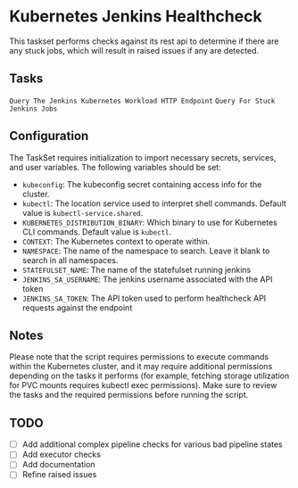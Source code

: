 # Kubernetes Jenkins Healthcheck

This taskset performs checks against its rest api to determine if there are any stuck jobs, which will result in raised issues if any are detected.

## Tasks
`Query The Jenkins Kubernetes Workload HTTP Endpoint`
`Query For Stuck Jenkins Jobs`

## Configuration

The TaskSet requires initialization to import necessary secrets, services, and user variables. The following variables should be set:

- `kubeconfig`: The kubeconfig secret containing access info for the cluster.
- `kubectl`: The location service used to interpret shell commands. Default value is `kubectl-service.shared`.
- `KUBERNETES_DISTRIBUTION_BINARY`: Which binary to use for Kubernetes CLI commands. Default value is `kubectl`.
- `CONTEXT`: The Kubernetes context to operate within.
- `NAMESPACE`: The name of the namespace to search. Leave it blank to search in all namespaces.
- `STATEFULSET_NAME`: The name of the statefulset running jenkins
- `JENKINS_SA_USERNAME`: The jenkins username associated with the API token
- `JENKINS_SA_TOKEN`: The API token used to perform healthcheck API requests against the endpoint

## Notes

Please note that the script requires permissions to execute commands within the Kubernetes cluster, and it may require additional permissions depending on the tasks it performs (for example, fetching storage utilization for PVC mounts requires kubectl exec permissions). Make sure to review the tasks and the required permissions before running the script.

## TODO
- [ ] Add additional complex pipeline checks for various bad pipeline states
- [ ] Add executor checks
- [ ] Add documentation
- [ ] Refine raised issues
